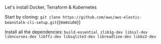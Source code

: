 Let's install Docker, Terraform & Kubernetes

Start by cloning:
`git clone https://github.com/aws/aws-elastic-beanstalk-cli-setup.git`{{execute}}

Install all the dependencies:
`build-essential zlib1g-dev libssl-dev libncurses-dev libffi-dev libsqlite3-dev libreadline-dev libbz2-dev`
